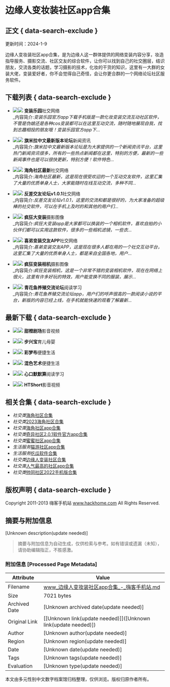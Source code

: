 # 边缘人变妆装社区app合集

## 正文 { data-search-exclude }


更新时间：2024-1-9

边缘人变妆装社区app合集，是为边缘人这一群体提供的网络变装内容分享，妆造指导服务、摄影交流、社区交友的综合软件，让你可以找到自己的社交圈层，结识朋友，交流各类的话题，学习摄影的技术，化妆的干货的知识，这里有一大群的女装大佬，变装爱好者，你不会觉得自己奇怪，会让你更合群的一个网络论坛社区服务软件。

## 下载列表 { data-search-exclude }

- [![](https://imgo.hackhome.com/img2016/2/25/2016022535600985_APP.png)![](https://tool.hackhome.com/qrcode.ashx?size=3&text=https://www.hackhome.com/XiaZai/SoftView_325098.html)](https://www.hackhome.com/XiaZai/SoftView_325098.html) **变装乐园**社交网络  
  _内容简介:*变装乐园官方app下载手机版是一款化妆变装交流互动社区软件，不管是伪娘还是各种cos变装都可以在这里互动交流，随时随地展现自我，找到志趣相投的朋友哦！变装乐园官方app下...*

- [![](https://imgo.hackhome.com/img2021/9/10/8/494029037_APP.jpg)![](https://tool.hackhome.com/qrcode.ashx?size=3&text=https://www.hackhome.com/soft/1174480.html)](https://www.hackhome.com/soft/1174480.html) **旗米拉中文最新版本论坛**新闻资讯  
  _内容简介:*旗米拉中文最新版本论坛是为大家提供的一个新闻资讯平台，这里热门新闻资讯很多，所有的一些热点新闻都在这里，特别的方便，最新的一些新闻事件也是可以很快更新，特别方便！软件特色...*

- [![](https://imgo.hackhome.com/img2021/4/10/14/251057824.jpg)![](https://tool.hackhome.com/qrcode.ashx?size=3&text=https://www.hackhome.com/soft/1045216.html)](https://www.hackhome.com/soft/1045216.html) **海角社区最新**社交网络  
  _内容简介:*海角社区最新，这是现在很受欢迎的一个互动交友软件，这里汇集了大量的优质单身人士，大家能随时在线互动交流，多种不同...*

- [![](https://imgo.hackhome.com/img2022/4/2/16/2022040216231273274_APP.png)![](https://tool.hackhome.com/qrcode.ashx?size=3&text=https://www.hackhome.com/soft/1122660.html)](https://www.hackhome.com/soft/1122660.html) **反差交友论坛v1.0.1**社交网络  
  _内容简介:*反差交友论坛v1.0.1，这里的交流和都是很好的，为大家准备的超级棒的社交软件，可以在手机上及时的和其他的用户们...*

- [![](https://imgo.hackhome.com/img2022/3/10/12/2022031012442743273_APP.png)![](https://tool.hackhome.com/qrcode.ashx?size=3&text=https://www.hackhome.com/soft/1116630.html)](https://www.hackhome.com/soft/1116630.html) **疯狂大变装**摄影图像  
  _内容简介:*疯狂大变装app是大家都可以换装的一个相机软件，喜欢自拍的小伙伴们都可以实用这款软件，很多的一些相机滤镜，一些衣...*

- [![](https://imgo.hackhome.com/img2021/6/16/17/135224476.jpg)![](https://tool.hackhome.com/qrcode.ashx?size=3&text=https://www.hackhome.com/soft/1075332.html)](https://www.hackhome.com/soft/1075332.html) **喜弟变装交友APP**社交网络  
  _内容简介:*喜弟变装交友APP，这是现在很多人都在用的一个社交互动平台，这里汇集了大量的优质单身人士，都是来自全国各地，用户...*

- [![](https://imgo.hackhome.com/img2021/7/13/17/322380075.png)![](https://tool.hackhome.com/qrcode.ashx?size=3&text=https://www.hackhome.com/soft/1057052.html)](https://www.hackhome.com/soft/1057052.html) **疯狂变装相机**摄影图像  
  _内容简介:*疯狂变装相机，这是一个非常不错的变装相机软件，现在在网络上很火，这里有许多好玩的特效，用户能变换不同的服装，展示...*

- [![](https://imgo.hackhome.com/img2021/4/16/9/49636664_APP.png)![](https://tool.hackhome.com/qrcode.ashx?size=3&text=https://www.hackhome.com/soft/1037334.html)](https://www.hackhome.com/soft/1037334.html) **青花鱼养殖交流论坛**阅读学习  
  _内容简介:*青花鱼养殖交流论坛app，用户们的呼声很高的一款阅读小说的平台，新版的内容已经上线，在手机就能快速的观看了解最新...*

## 最新下载 { data-search-exclude }

- [![](https://imgo.hackhome.com/img2024/12/9/17/2024120917495825001_APP.jpg)![](https://tool.hackhome.com/qrcode.ashx?size=3&text=https://www.hackhome.com/soft/1308547.html)](https://www.hackhome.com/soft/1308547.html) **甜橙剧场**影音视频

- [![](https://imgo.hackhome.com/img2024/12/9/17/2024120917361828145_APP.png)![](https://tool.hackhome.com/qrcode.ashx?size=3&text=https://www.hackhome.com/soft/1308546.html)](https://www.hackhome.com/soft/1308546.html) **步兴宝**育儿母婴

- [![](https://imgo.hackhome.com/img2024/12/9/17/2024120917270986010_APP.jpg)![](https://tool.hackhome.com/qrcode.ashx?size=3&text=https://www.hackhome.com/soft/1308545.html)](https://www.hackhome.com/soft/1308545.html) **彩梦布**便捷生活

- [![](https://imgo.hackhome.com/img2024/12/9/17/2024120917185731504_APP.jpg)![](https://tool.hackhome.com/qrcode.ashx?size=3&text=https://www.hackhome.com/soft/1308544.html)](https://www.hackhome.com/soft/1308544.html) **混色艺术**便捷生活

- [![](https://imgo.hackhome.com/img2024/12/9/17/2024120917055686530_APP.jpg)![](https://tool.hackhome.com/qrcode.ashx?size=3&text=https://www.hackhome.com/soft/1308543.html)](https://www.hackhome.com/soft/1308543.html) **心口默默算**阅读学习

- [![](https://imgo.hackhome.com/img2024/12/7/11/2024120711480738145_APP.jpg)![](https://tool.hackhome.com/qrcode.ashx?size=3&text=https://www.hackhome.com/soft/1308529.html)](https://www.hackhome.com/soft/1308529.html) **HTShort**影音视频

## 相关合集 { data-search-exclude }

- _社交类_[海角社区合集](https://www.hackhome.com/zt/haijsq/ "海角社区合集")
- _社交类_[2023海角社区合集](https://www.hackhome.com/zt/2021haijiaoshequhj/ "2023海角社区合集")
- _社交类_[海角社区app合集](https://www.hackhome.com/zt/haijiaoshequ/ "海角社区app合集")
- _社交类_[奇异社区2.0.1软件官方app合集](https://www.hackhome.com/zt/qysq201rjgapphj/ "奇异社区2.0.1软件官方app合集")
- _社交类_[蜜蜜社区app合集](https://www.hackhome.com/zt/mmsqapp/ "蜜蜜社区app合集")
- _生活服务_[猫游社区app合集](https://www.hackhome.com/zt/mysqapphj/ "猫游社区app合集")
- _生活服务_[吃瓜软件合集](https://www.hackhome.com/zt/chiguarjhj/ "吃瓜软件合集")
- _社交类_[边缘人变装社区合集](https://www.hackhome.com/zt/byrbzsqhj/ "边缘人变装社区合集")
- _社交类_[人气最高的社区app合集](https://www.hackhome.com/zt/renqizuigaodeshequapphj/ "人气最高的社区app合集")
- _社交类_[帅同社区2022手机版合集](https://www.hackhome.com/zt/shuaitongsheq2022sjb/ "帅同社区2022手机版合集")

## 版权声明 { data-search-exclude }

Copyright 2011-2013 嗨客手机站 www.hackhome.com All Rights Reserved.
<!-- tcd_original_link https://www.hackhome.com/zt/byrbzzsqapphj/ -->


## 摘要与附加信息

<!-- tcd_abstract -->
[Unknown description(update needed)]
<!-- tcd_abstract_end -->

> 摘要与附加信息为自动生成，仅供检索与参考。如有错误或遗漏（未知），请协助编辑指正，不胜感激。

### 附加信息 [Processed Page Metadata]

| Attribute       | Value                                  |
|-----------------|----------------------------------------|
| Filename        | www_边缘人变妆装社区app合集_-_嗨客手机站.md                             |
| Size            | 7021 bytes                           |
| Archived Date   | [Unknown archived date(update needed)]                             |
| Original Link   | [[Unknown link(update needed)]]([Unknown link(update needed)])                       |
| Author          | [Unknown author(update needed)]                               |
| Region          | [Unknown region(update needed)]                               |
| Date            | [Unknown date(update needed)]                                 |
| Tags            | [Unknown tags(update needed)]                                 |
| Evaluation            | [Unknown type(update needed)]                                 |
<!-- tcd_table_end -->

本文由多元性别中文数字档案馆归档整理，仅供浏览。版权归原作者所有。

